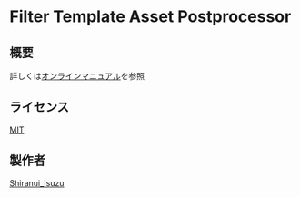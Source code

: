# Filter Template Asset Postprocessor

## 概要
詳しくは[オンラインマニュアル]("https://docs.google.com/document/d/1jQRd-9qRo9_hZSph8XC4Rmzf2Ec779JdsaaMhY3UXOU/edit?usp=sharing")を参照

## ライセンス

[MIT](./LICENSE)

## 製作者
[Shiranui_Isuzu]("https://twitter.com/Shiranui_Isuzu_")